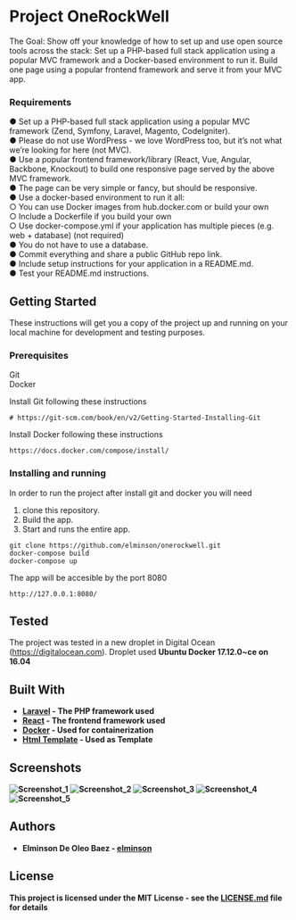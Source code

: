 # Project OneRockWell 

The Goal:​ Show off your knowledge of how to set up and use open source tools across the
stack: Set up a PHP-based full stack application using a popular MVC framework and a
Docker-based environment to run it. Build one page using a popular frontend framework and
serve it from your MVC app.

### Requirements
● Set up a PHP-based full stack application using a popular MVC framework (Zend,
Symfony, Laravel, Magento, CodeIgniter). <br>
● Please do not use WordPress - we love WordPress too, but it’s not what we’re looking
for here (not MVC).<br>
● Use a popular frontend framework/library (React, Vue, Angular, Backbone, Knockout) to
build one responsive page served by the above MVC framework. <br>
● The page can be very simple or fancy, but should be responsive.<br>
● Use a docker-based environment to run it all:<br>
    ○  You can use Docker images from hub.docker.com or build your own<br>
    ○ Include a Dockerfile if you build your own<br>
    ○ Use docker-compose.yml if your application has multiple pieces (e.g. web +
database) (not required)<br>
● You do not have to use a database.<br>
● Commit everything and share a public GitHub repo link.<br>
● Include setup instructions for your application in a README.md.<br>
● Test your README.md instructions.<br>


## Getting Started

These instructions will get you a copy of the project up and running on your local machine for development and testing purposes.

### Prerequisites

Git <Br>
Docker 


Install Git following these instructions 
```
# https://git-scm.com/book/en/v2/Getting-Started-Installing-Git
```
Install Docker following these instructions 
```
https://docs.docker.com/compose/install/
```

### Installing and running 

In order to run the project after install git and docker you will need
1) clone this repository.
2) Build the app.
3) Start and runs the entire app.

```
git clone https://github.com/elminson/onerockwell.git
docker-compose build
docker-compose up
```
The app will be accesible by the port 8080 
```
http://127.0.0.1:8080/
```
## Tested
The project was tested in a new droplet in Digital Ocean (https://digitalocean.com). Droplet used <b>Ubuntu Docker 17.12.0~ce on 16.04 <b>

## Built With

* [Laravel](https://laravel.com/) - The PHP framework used
* [React](https://reactjs.org/) - The frontend framework used
* [Docker](https://docker.com) - Used for containerization
* [Html Template](https://colorlib.com) - Used as Template

## Screenshots
![Screenshot_1](https://github.com/elminson/onerockwell/raw/master/Screenshot_1.png)
![Screenshot_2](https://github.com/elminson/onerockwell/raw/master/Screenshot_2.png)
![Screenshot_3](https://github.com/elminson/onerockwell/raw/master/Screenshot_3.png)
![Screenshot_4](https://github.com/elminson/onerockwell/raw/master/Screenshot_4.png)
![Screenshot_5](https://github.com/elminson/onerockwell/raw/master/Screenshot_5.png)

## Authors

* **Elminson De Oleo Baez** - [elminson](https://github.com/elminson)

## License

This project is licensed under the MIT License - see the [LICENSE.md](LICENSE.md) file for details
